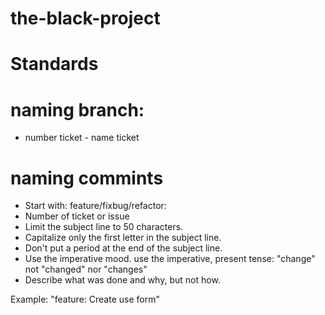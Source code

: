 # the-black-project

# Standards

# naming branch: 
* number ticket - name ticket 

# naming commints
* Start with: feature/fixbug/refactor: 
* Number of ticket or issue
* Limit the subject line to 50 characters.
* Capitalize only the first letter in the subject line.
* Don't put a period at the end of the subject line.
* Use the imperative mood. use the imperative, present tense: "change" not "changed" nor "changes"
* Describe what was done and why, but not how.

Example: "feature: Create use form" 
